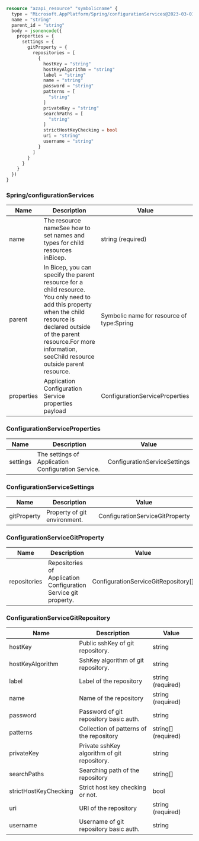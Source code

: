 ```terraform
resource "azapi_resource" "symbolicname" {
  type = "Microsoft.AppPlatform/Spring/configurationServices@2023-03-01-preview"
  name = "string"
  parent_id = "string"
  body = jsonencode({
    properties = {
      settings = {
        gitProperty = {
          repositories = [
            {
              hostKey = "string"
              hostKeyAlgorithm = "string"
              label = "string"
              name = "string"
              password = "string"
              patterns = [
                "string"
              ]
              privateKey = "string"
              searchPaths = [
                "string"
              ]
              strictHostKeyChecking = bool
              uri = "string"
              username = "string"
            }
          ]
        }
      }
    }
  })
}

```

### Spring/configurationServices

| Name | Description | Value |
|-|-|-|
| name | The resource nameSee how to set names and types for child resources inBicep. | string (required) |
| parent | In Bicep, you can specify the parent resource for a child resource. You only need to add this property when the child resource is declared outside of the parent resource.For more information, seeChild resource outside parent resource. | Symbolic name for resource of type:Spring |
| properties | Application Configuration Service properties payload | ConfigurationServiceProperties |


### ConfigurationServiceProperties

| Name | Description | Value |
|-|-|-|
| settings | The settings of Application Configuration Service. | ConfigurationServiceSettings |


### ConfigurationServiceSettings

| Name | Description | Value |
|-|-|-|
| gitProperty | Property of git environment. | ConfigurationServiceGitProperty |


### ConfigurationServiceGitProperty

| Name | Description | Value |
|-|-|-|
| repositories | Repositories of Application Configuration Service git property. | ConfigurationServiceGitRepository[] |


### ConfigurationServiceGitRepository

| Name | Description | Value |
|-|-|-|
| hostKey | Public sshKey of git repository. | string |
| hostKeyAlgorithm | SshKey algorithm of git repository. | string |
| label | Label of the repository | string (required) |
| name | Name of the repository | string (required) |
| password | Password of git repository basic auth. | string |
| patterns | Collection of patterns of the repository | string[] (required) |
| privateKey | Private sshKey algorithm of git repository. | string |
| searchPaths | Searching path of the repository | string[] |
| strictHostKeyChecking | Strict host key checking or not. | bool |
| uri | URI of the repository | string (required) |
| username | Username of git repository basic auth. | string |


